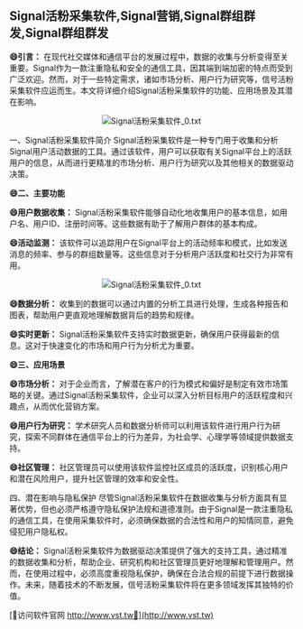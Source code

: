 ## **Signal活粉采集软件,Signal营销,Signal群组群发,Signal群组群发**

**😄引言：**
在现代社交媒体和通信平台的发展过程中，数据的收集与分析变得至关重要。Signal作为一款注重隐私和安全的通信工具，因其端到端加密的特点而受到广泛欢迎。然而，对于一些特定需求，诸如市场分析、用户行为研究等，信号活粉采集软件应运而生。本文将详细介绍Signal活粉采集软件的功能、应用场景及其潜在影响。

 <center><img src="https://vst.tw/MP4/tuiguang/png/0.png" alt="Signal活粉采集软件_0.txt"></center>

一、Signal活粉采集软件简介
Signal活粉采集软件是一种专门用于收集和分析Signal用户活动数据的工具。通过该软件，用户可以获取有关Signal平台上的活跃用户的信息，从而进行更精准的市场分析、用户行为研究以及其他相关的数据驱动决策。

**😄二、主要功能**

**😄用户数据收集：**
Signal活粉采集软件能够自动化地收集用户的基本信息，如用户名、用户ID、注册时间等。这些数据有助于了解用户群体的基本构成。

**😄活动监测：**
该软件可以追踪用户在Signal平台上的活动频率和模式，比如发送消息的频率、参与的群组数量等。这些信息对于分析用户活跃度和社交行为非常有用。

 <center><img src="https://vst.tw/MP4/tuiguang/png/8.png" alt="Signal活粉采集软件_0.txt"></center>

**😄数据分析：**
收集到的数据可以通过内置的分析工具进行处理，生成各种报告和图表，帮助用户更直观地理解数据背后的趋势和规律。

**😄实时更新：**
Signal活粉采集软件支持实时数据更新，确保用户获得最新的信息。这对于快速变化的市场和用户行为分析尤为重要。

**😄三、应用场景**

**😄市场分析：**
对于企业而言，了解潜在客户的行为模式和偏好是制定有效市场策略的关键。通过Signal活粉采集软件，企业可以深入分析目标用户的活跃程度和兴趣点，从而优化营销方案。

**😄用户行为研究：**
学术研究人员和数据分析师可以利用该软件进行用户行为研究，探索不同群体在通信平台上的行为差异，为社会学、心理学等领域提供数据支持。

**😄社区管理：**
社区管理员可以使用该软件监控社区成员的活跃度，识别核心用户和潜在风险用户，提升社区管理的效率和安全性。

四、潜在影响与隐私保护
尽管Signal活粉采集软件在数据收集与分析方面具有显著优势，但也必须严格遵守隐私保护法规和道德准则。由于Signal是一款注重隐私的通信工具，在使用采集软件时，必须确保数据的合法性和用户的知情同意，避免侵犯用户隐私权。

**😄结论：**
Signal活粉采集软件为数据驱动决策提供了强大的支持工具，通过精准的数据收集和分析，帮助企业、研究机构和社区管理员更好地理解和管理用户。然而，在使用过程中，必须高度重视隐私保护，确保在合法合规的前提下进行数据操作。未来，随着技术的不断发展，信号活粉采集软件将在更多领域发挥其独特的价值。


[👻访问软件官网 http://www.vst.tw👻](http://www.vst.tw)
